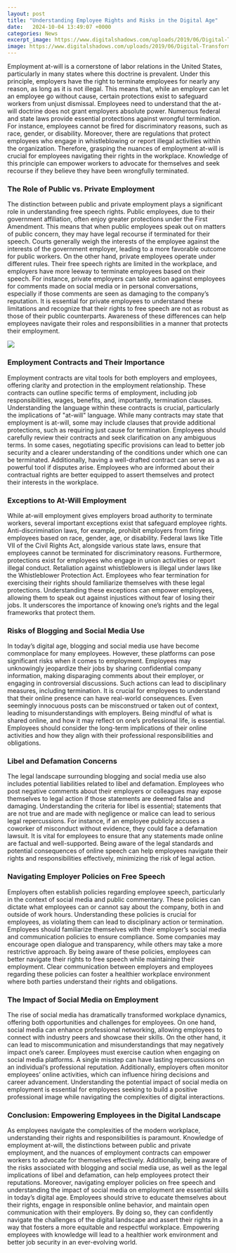 ```yaml
---
layout: post
title: "Understanding Employee Rights and Risks in the Digital Age"
date:   2024-10-04 13:49:07 +0000
categories: News
excerpt_image: https://www.digitalshadows.com/uploads/2019/06/Digital-Transformation-digital-risk-management.png
image: https://www.digitalshadows.com/uploads/2019/06/Digital-Transformation-digital-risk-management.png
---
```


Employment at-will is a cornerstone of labor relations in the United States, particularly in many states where this doctrine is prevalent. Under this principle, employers have the right to terminate employees for nearly any reason, as long as it is not illegal. This means that, while an employer can let an employee go without cause, certain protections exist to safeguard workers from unjust dismissal. 
Employees need to understand that the at-will doctrine does not grant employers absolute power. Numerous federal and state laws provide essential protections against wrongful termination. For instance, employees cannot be fired for discriminatory reasons, such as race, gender, or disability. Moreover, there are regulations that protect employees who engage in whistleblowing or report illegal activities within the organization. Therefore, grasping the nuances of employment at-will is crucial for employees navigating their rights in the workplace. Knowledge of this principle can empower workers to advocate for themselves and seek recourse if they believe they have been wrongfully terminated.
### The Role of Public vs. Private Employment
The distinction between public and private employment plays a significant role in understanding free speech rights. Public employees, due to their government affiliation, often enjoy greater protections under the First Amendment. This means that when public employees speak out on matters of public concern, they may have legal recourse if terminated for their speech. Courts generally weigh the interests of the employee against the interests of the government employer, leading to a more favorable outcome for public workers.
On the other hand, private employees operate under different rules. Their free speech rights are limited in the workplace, and employers have more leeway to terminate employees based on their speech. For instance, private employers can take action against employees for comments made on social media or in personal conversations, especially if those comments are seen as damaging to the company’s reputation. It is essential for private employees to understand these limitations and recognize that their rights to free speech are not as robust as those of their public counterparts. Awareness of these differences can help employees navigate their roles and responsibilities in a manner that protects their employment.

![](https://www.digitalshadows.com/uploads/2019/06/Digital-Transformation-digital-risk-management.png)
### Employment Contracts and Their Importance
Employment contracts are vital tools for both employers and employees, offering clarity and protection in the employment relationship. These contracts can outline specific terms of employment, including job responsibilities, wages, benefits, and, importantly, termination clauses. Understanding the language within these contracts is crucial, particularly the implications of "at-will" language. While many contracts may state that employment is at-will, some may include clauses that provide additional protections, such as requiring just cause for termination.
Employees should carefully review their contracts and seek clarification on any ambiguous terms. In some cases, negotiating specific provisions can lead to better job security and a clearer understanding of the conditions under which one can be terminated. Additionally, having a well-drafted contract can serve as a powerful tool if disputes arise. Employees who are informed about their contractual rights are better equipped to assert themselves and protect their interests in the workplace.
### Exceptions to At-Will Employment
While at-will employment gives employers broad authority to terminate workers, several important exceptions exist that safeguard employee rights. Anti-discrimination laws, for example, prohibit employers from firing employees based on race, gender, age, or disability. Federal laws like Title VII of the Civil Rights Act, alongside various state laws, ensure that employees cannot be terminated for discriminatory reasons. 
Furthermore, protections exist for employees who engage in union activities or report illegal conduct. Retaliation against whistleblowers is illegal under laws like the Whistleblower Protection Act. Employees who fear termination for exercising their rights should familiarize themselves with these legal protections. Understanding these exceptions can empower employees, allowing them to speak out against injustices without fear of losing their jobs. It underscores the importance of knowing one’s rights and the legal frameworks that protect them.
### Risks of Blogging and Social Media Use
In today’s digital age, blogging and social media use have become commonplace for many employees. However, these platforms can pose significant risks when it comes to employment. Employees may unknowingly jeopardize their jobs by sharing confidential company information, making disparaging comments about their employer, or engaging in controversial discussions. Such actions can lead to disciplinary measures, including termination.
It is crucial for employees to understand that their online presence can have real-world consequences. Even seemingly innocuous posts can be misconstrued or taken out of context, leading to misunderstandings with employers. Being mindful of what is shared online, and how it may reflect on one’s professional life, is essential. Employees should consider the long-term implications of their online activities and how they align with their professional responsibilities and obligations.
### Libel and Defamation Concerns
The legal landscape surrounding blogging and social media use also includes potential liabilities related to libel and defamation. Employees who post negative comments about their employers or colleagues may expose themselves to legal action if those statements are deemed false and damaging. Understanding the criteria for libel is essential; statements that are not true and are made with negligence or malice can lead to serious legal repercussions.
For instance, if an employee publicly accuses a coworker of misconduct without evidence, they could face a defamation lawsuit. It is vital for employees to ensure that any statements made online are factual and well-supported. Being aware of the legal standards and potential consequences of online speech can help employees navigate their rights and responsibilities effectively, minimizing the risk of legal action.
### Navigating Employer Policies on Free Speech
Employers often establish policies regarding employee speech, particularly in the context of social media and public commentary. These policies can dictate what employees can or cannot say about the company, both in and outside of work hours. Understanding these policies is crucial for employees, as violating them can lead to disciplinary action or termination.
Employees should familiarize themselves with their employer’s social media and communication policies to ensure compliance. Some companies may encourage open dialogue and transparency, while others may take a more restrictive approach. By being aware of these policies, employees can better navigate their rights to free speech while maintaining their employment. Clear communication between employers and employees regarding these policies can foster a healthier workplace environment where both parties understand their rights and obligations.
### The Impact of Social Media on Employment
The rise of social media has dramatically transformed workplace dynamics, offering both opportunities and challenges for employees. On one hand, social media can enhance professional networking, allowing employees to connect with industry peers and showcase their skills. On the other hand, it can lead to miscommunication and misunderstandings that may negatively impact one’s career.
Employees must exercise caution when engaging on social media platforms. A single misstep can have lasting repercussions on an individual’s professional reputation. Additionally, employers often monitor employees’ online activities, which can influence hiring decisions and career advancement. Understanding the potential impact of social media on employment is essential for employees seeking to build a positive professional image while navigating the complexities of digital interactions.
### Conclusion: Empowering Employees in the Digital Landscape
As employees navigate the complexities of the modern workplace, understanding their rights and responsibilities is paramount. Knowledge of employment at-will, the distinctions between public and private employment, and the nuances of employment contracts can empower workers to advocate for themselves effectively. Additionally, being aware of the risks associated with blogging and social media use, as well as the legal implications of libel and defamation, can help employees protect their reputations.
Moreover, navigating employer policies on free speech and understanding the impact of social media on employment are essential skills in today’s digital age. Employees should strive to educate themselves about their rights, engage in responsible online behavior, and maintain open communication with their employers. By doing so, they can confidently navigate the challenges of the digital landscape and assert their rights in a way that fosters a more equitable and respectful workplace. Empowering employees with knowledge will lead to a healthier work environment and better job security in an ever-evolving world.